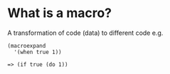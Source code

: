 # What is a macro?

A transformation of code \(data\) to different code e.g. 

```
(macroexpand
  '(when true 1))
  
=> (if true (do 1))  
```



